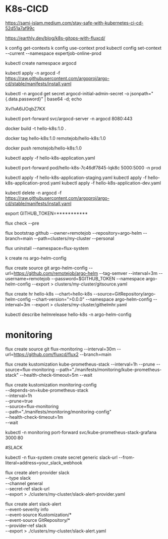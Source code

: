 # K8s-CICD
https://sami-islam.medium.com/stay-safe-with-kubernetes-ci-cd-52d51a7af99c

https://earthly.dev/blog/k8s-gitops-with-fluxcd/

k config get-contexts 
k config use-context prod
kubectl config set-context --current --namespace expertjob-online-prod 

kubectl create namespace argocd

kubectl apply -n argocd -f https://raw.githubusercontent.com/argoproj/argo-cd/stable/manifests/install.yaml

kubectl -n argocd get secret argocd-initial-admin-secret -o jsonpath="{.data.password}" | base64 -d; echo

Xvl1vA6iJOqbZ7KX

kubectl port-forward svc/argocd-server -n argocd 8080:443


docker build -t hello-k8s:1.0 .

docker tag hello-k8s:1.0 remotejob/hello-k8s:1.0

docker push remotejob/hello-k8s:1.0

kubectl apply -f hello-k8s-application.yaml

kubectl port-forward pod/hello-k8s-7c46df7845-lqk8c 5000:5000 -n prod

kubectl apply -f hello-k8s-application-staging.yaml
kubectl apply -f hello-k8s-application-prod.yaml
kubectl apply -f hello-k8s-application-dev.yaml

kubectl delete -n argocd -f https://raw.githubusercontent.com/argoproj/argo-cd/stable/manifests/install.yaml

export GITHUB_TOKEN=***********

flux check --pre

flux bootstrap github --owner=remotejob --repository=argo-helm --branch=main --path=clusters/my-cluster --personal

flux uninstall --namespace=flux-system

k create ns argo-helm-config

flux create source git argo-helm-config --url=https://github.com/remotejob/argo-helm --tag-semver --interval=3m --username=remotejob --password=$GITHUB_TOKEN --namespace argo-helm-config --export > clusters/my-cluster/gitsource.yaml 


flux create hr hello-k8s --chart=hello-k8s --source=GitRepository/argo-helm-config --chart-version=">0.0.0" --namespace argo-helm-config --interval=3m --export > clusters/my-cluster/githelmhr.yaml

kubectl describe helmrelease hello-k8s -n argo-helm-config 

# monitoring
flux create source git flux-monitoring --interval=30m --url=https://github.com/fluxcd/flux2 --branch=main

flux create kustomization kube-prometheus-stack --interval=1h --prune --source=flux-monitoring --path="./manifests/monitoring/kube-prometheus-stack" --health-check-timeout=5m --wait

flux create kustomization monitoring-config \
  --depends-on=kube-prometheus-stack \
  --interval=1h \
  --prune=true \
  --source=flux-monitoring \
  --path="./manifests/monitoring/monitoring-config" \
  --health-check-timeout=1m \
  --wait

kubectl -n monitoring port-forward svc/kube-prometheus-stack-grafana 3000:80

#SLACK

kubectl -n flux-system create secret generic slack-url --from-literal=address=your_slack_webhook


flux create alert-provider slack \
  --type slack \
  --channel general \
  --secret-ref slack-url \
  --export > ./clusters/my-cluster/slack-alert-provider.yaml


flux create alert slack-alert \
  --event-severity info \
  --event-source Kustomization/* \
  --event-source GitRepository/* \
  --provider-ref slack \
  --export > ./clusters/my-cluster/slack-alert.yaml
